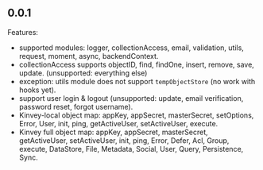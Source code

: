 ## 0.0.1
Features:

- supported modules: logger, collectionAccess, email, validation, utils, request, moment, async, backendContext.
- collectionAccess supports objectID, find, findOne, insert, remove, save, update. (unsupported: everything else)
- exception: utils module does not support `tempObjectStore` (no work with hooks yet).
- support user login & logout (unsupported: update, email verification, password reset, forgot username).
- Kinvey-local object map: appKey, appSecret, masterSecret, setOptions, Error, User, init, ping, getActiveUser, setActiveUser, execute.
- Kinvey full object map: appKey, appSecret, masterSecret, getActiveUser, setActiveUser, init, ping, Error, Defer, Acl, Group, execute, DataStore, File, Metadata, Social, User, Query, Persistence, Sync.